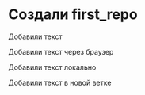 # Создали  first_repo

Добавили текст 

Добавили текст через браузер

Добавили текст локально

Добавили текст в новой ветке

